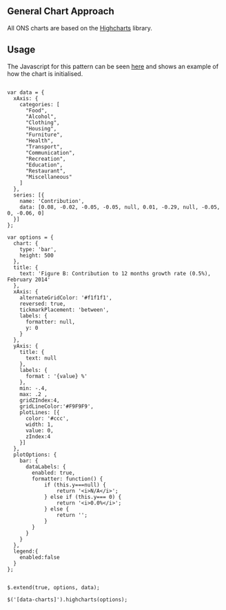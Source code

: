 ## General Chart Approach

All ONS charts are based on the [Highcharts](http://www.highcharts.com/) library.

## Usage

The Javascript for this pattern can be seen [here](/sg-assets/js/charts.js) and shows an example of how the chart is initialised.

```

var data = {
  xAxis: {
    categories: [
      "Food",
      "Alcohol",
      "Clothing",
      "Housing",
      "Furniture",
      "Health",
      "Transport",
      "Communication",
      "Recreation",
      "Education",
      "Restaurant",
      "Miscellaneous"
    ]
  },
  series: [{
    name: 'Contribution',
    data: [0.08, -0.02, -0.05, -0.05, null, 0.01, -0.29, null, -0.05, 0, -0.06, 0]
  }]
};

var options = {
  chart: {
    type: 'bar',
    height: 500
  },
  title: {
    text: 'Figure B: Contribution to 12 months growth rate (0.5%), February 2014'
  },
  xAxis: {
    alternateGridColor: '#f1f1f1',
    reversed: true,
    tickmarkPlacement: 'between',
    labels: {
      formatter: null,
      y: 0
    }
  },
  yAxis: {
    title: {
      text: null
    },
    labels: {
      format : '{value} %'
    },
    min: -.4,
    max: .2 ,
    gridZIndex:4,
    gridLineColor:'#F9F9F9',
    plotLines: [{
      color: '#ccc',
      width: 1,
      value: 0,
      zIndex:4
    }]
  },
  plotOptions: {
    bar: {
      dataLabels: {
        enabled: true,
        formatter: function() {
            if (this.y===null) {
                return '<i>N/A</i>';
            } else if (this.y=== 0) {
                return '<i>0.0%</i>';
            } else {
                return '';
            }
        }
      }
    }
  },
  legend:{
    enabled:false
  }
};


$.extend(true, options, data);

$('[data-charts]').highcharts(options);

```